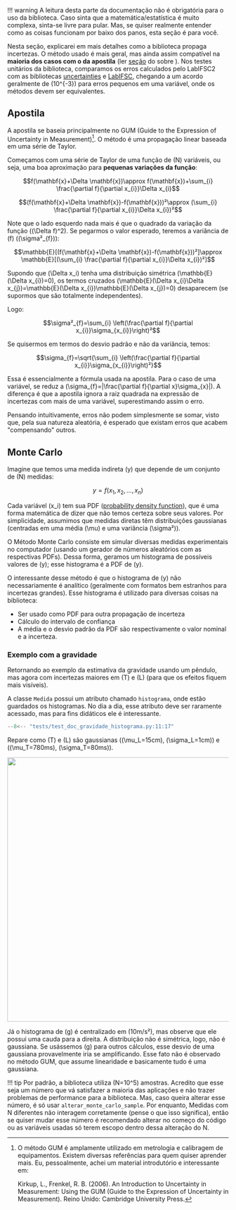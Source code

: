 !!! warning
    A leitura desta parte da documentação não é obrigatória para o uso da biblioteca. Caso sinta que a matemática/estatística é muito complexa, sinta-se livre para pular. Mas, se quiser realmente entender como as coisas funcionam por baixo dos panos, esta seção é para você.

Nesta seção, explicarei em mais detalhes como a biblioteca propaga incertezas. O método usado é mais geral, mas ainda assim compatível na **maioria dos casos com o da apostila** (ler [seção](index.md#escopo) do sobre ). Nos testes unitários da biblioteca, comparamos os erros calculados pelo LabIFSC2 com as bibliotecas [uncertainties](https://pythonhosted.org/uncertainties/) e [LabIFSC](https://github.com/gjvnq/LabIFSC), chegando a um acordo geralmente de \(10^{-3}\) para erros pequenos em uma variável, onde os métodos devem ser equivalentes.

## Apostila
A apostila se baseia principalmente no GUM (Guide to the Expression of Uncertainty in Measurement)[^1]. O método é uma propagação linear baseada em uma série de Taylor.

Começamos com uma série de Taylor de uma função de \(N\) variáveis, ou seja, uma boa aproximação para **pequenas variações da função**:

$$f(\mathbf{x}+\Delta \mathbf{x})\approx f(\mathbf{x})+\sum_{i} \frac{\partial f}{\partial x_{i}}\Delta x_{i}$$

$$(f(\mathbf{x}+\Delta \mathbf{x})-f(\mathbf{x}))²\approx (\sum_{i} \frac{\partial f}{\partial x_{i}}\Delta x_{i})²$$

Note que o lado esquerdo nada mais é que o quadrado da variação da função \((\Delta f)^2\). Se pegarmos o valor esperado, teremos a variância de \(f\) (\(\sigma²_{f}\)):

$$\mathbb{E}[(f(\mathbf{x}+\Delta \mathbf{x})-f(\mathbf{x}))²]\approx \mathbb{E}[(\sum_{i} \frac{\partial f}{\partial x_{i}}\Delta x_{i})²]$$

Supondo que \(\Delta x_i\) tenha uma distribuição simétrica \(\mathbb{E}(\Delta x_{i})=0\), os termos cruzados \(\mathbb{E}(\Delta x_{i}\Delta x_{j})=\mathbb{E}(\Delta x_{i})\mathbb{E}(\Delta x_{j})=0\) desaparecem (se supormos que são totalmente independentes).

Logo:

$$\sigma²_{f}=\sum_{i} \left(\frac{\partial f}{\partial x_{i}}\sigma_{x_{i}}\right)²$$

Se quisermos em termos do desvio padrão e não da variância, temos:

$$\sigma_{f}=\sqrt{\sum_{i} \left(\frac{\partial f}{\partial x_{i}}\sigma_{x_{i}}\right)²}$$

Essa é essencialmente a fórmula usada na apostila. Para o caso de uma variável, se reduz a \(\sigma_{f}=|\frac{\partial f}{\partial x}\sigma_{x}|\). A diferença é que a apostila ignora a raiz quadrada na expressão de incertezas com mais de uma variável, superestimando assim o erro.

Pensando intuitivamente, erros não podem simplesmente se somar, visto que, pela sua natureza aleatória, é esperado que existam erros que acabem "compensando" outros.

## Monte Carlo
Imagine que temos uma medida indireta \(y\) que depende de um conjunto de \(N\) medidas:

$$y=f(x_1,x_2,\dots,x_n)$$

Cada variável \(x_i\) tem sua PDF ([probability density function](https://en.wikipedia.org/wiki/Probability_density_function)), que é uma forma matemática de dizer que não temos certeza sobre seus valores. Por simplicidade, assumimos que medidas diretas têm distribuições gaussianas (centradas em uma média \(\mu\) e uma variância \(\sigma²\)).

O Método Monte Carlo consiste em simular diversas medidas experimentais no computador (usando um gerador de números aleatórios com as respectivas PDFs). Dessa forma, geramos um histograma de possíveis valores de \(y\); esse histograma é a PDF de \(y\).

O interessante desse método é que o histograma de \(y\) não necessariamente é analítico (geralmente com formatos bem estranhos para incertezas grandes). Esse histograma é utilizado para diversas coisas na biblioteca:

- Ser usado como PDF para outra propagação de incerteza
- Cálculo do intervalo de confiança
- A média e o desvio padrão da PDF são respectivamente o valor nominal e a incerteza.

### Exemplo com a gravidade
Retornando ao exemplo da estimativa da gravidade usando um pêndulo, mas agora com incertezas maiores em \(T\) e \(L\) (para que os efeitos fiquem mais visíveis).

A classe `Medida` possui um atributo chamado `histograma`, onde estão guardados os histogramas. No dia a dia, esse atributo deve ser raramente acessado, mas para fins didáticos ele é interessante.

```py 
--8<-- "tests/test_doc_gravidade_histograma.py:11:17"
```

Repare como \(T\) e \(L\) são gaussianas (\(\mu_L=15cm\), \(\sigma_L=1cm\)) e (\(\mu_T=780ms\), \(\sigma_T=80ms\)).

<img src="./images/gravidade_histograma.jpg" width=600>

Já o histograma de \(g\) é centralizado em \(10m/s²\), mas observe que ele possui uma cauda para a direita. A distribuição não é simétrica, logo, não é gaussiana. Se usássemos \(g\) para outros cálculos, esse desvio de uma gaussiana provavelmente iria se amplificando. Esse fato não é observado no método GUM, que assume linearidade e basicamente tudo é uma gaussiana.

!!! tip
    Por padrão, a biblioteca utiliza \(N=10^5\) amostras. Acredito que esse seja um número que vá satisfazer a maioria das aplicações e não trazer problemas de performance para a biblioteca. Mas, caso queira alterar esse número, é só usar `alterar_monte_carlo_sample`. Por enquanto, Medidas com N diferentes não interagem corretamente (pense o que isso significa), então se quiser mudar esse número é recomendado alterar no começo do código ou as variáveis usadas só terem escopo dentro dessa alteração do N.

[^1]: O método GUM é amplamente utilizado em metrologia e calibragem de equipamentos. Existem diversas referências para quem quiser aprender mais. Eu, pessoalmente, achei um material introdutório e interessante em:
    
    Kirkup, L., Frenkel, R. B. (2006). An Introduction to Uncertainty in Measurement: Using the GUM (Guide to the Expression of Uncertainty in Measurement). Reino Unido: Cambridge University Press.

[^2]: O principal material usado na implementação do Monte Carlo foi o próprio material suplementar do GUM sobre Monte Carlo. É interessante notar que esse material explicitamente considera o método Monte Carlo como uma forma mais precisa de calcular incertezas:

    “Evaluation of Measurement Data — Supplement 1 to the ‘Guide to the Expression of Uncertainty in Measurement’ — Propagation of Distributions Using a Monte Carlo Method,” 2008. https://doi.org/10.59161/JCGM101-2008.
